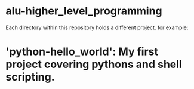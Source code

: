 # alu-higher_level_programming
Each directory within this repository holds a different project. 
for  example:
# 'python-hello_world': My first project covering pythons and shell scripting.

